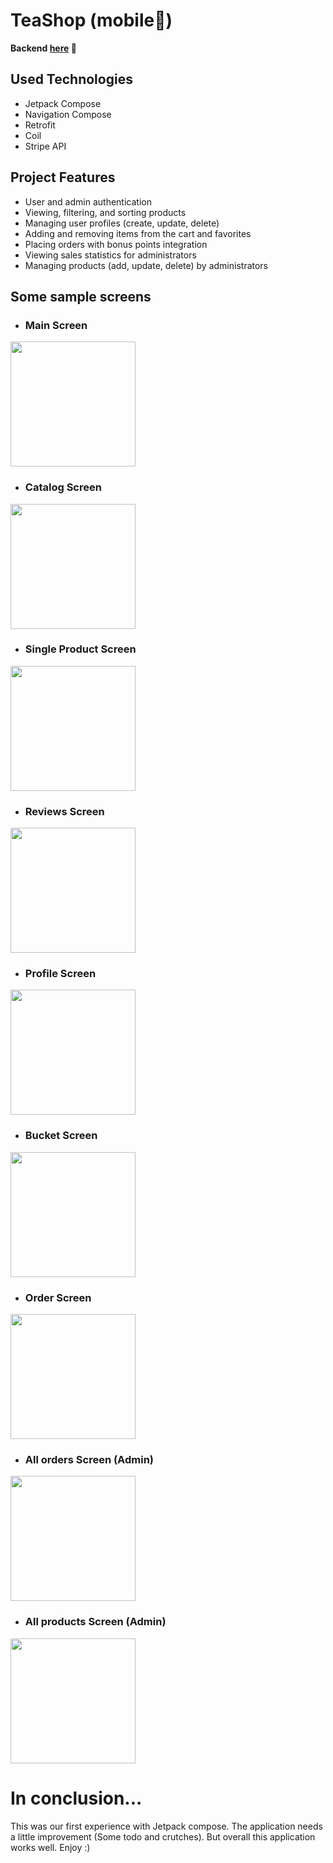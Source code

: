 # TeaShop (mobile🎴)
**Backend [here](https://github.com/Rezozo/TeaShop) 🔧**

## Used Technologies
* Jetpack Compose
* Navigation Compose
* Retrofit
* Coil
* Stripe API

## Project Features

* User and admin authentication
* Viewing, filtering, and sorting products
* Managing user profiles (create, update, delete)
* Adding and removing items from the cart and favorites
* Placing orders with bonus points integration
* Viewing sales statistics for administrators
* Managing products (add, update, delete) by administrators

## Some sample screens
* ### Main Screen
<img src="https://i.ibb.co/JnL4J1n/main.jpg" width="200" /><br/>

* ### Catalog Screen
<img src="https://i.ibb.co/DLKV3Sk/products.jpg" width="200" /><br/>

* ### Single Product Screen
<img src="https://i.ibb.co/NY1F6bF/product.jpg" width="200" /><br/>

* ### Reviews Screen
<img src="https://i.ibb.co/WtDB245/reviews.jpg" width="200" /><br/>

* ### Profile Screen
<img src="https://i.ibb.co/F67MgDQ/profile.jpg" width="200" /><br/>

* ### Bucket Screen
<img src="https://i.ibb.co/sF8y49R/bucket.jpg" width="200" /><br/>

* ### Order Screen
<img src="https://i.ibb.co/Q8D9SnD/orders.jpg" width="200" /><br/>

* ### All orders Screen (Admin)
<img src="https://i.ibb.co/Tb6bx6p/allorders.jpg" width="200" /><br/>

* ### All products Screen (Admin)
<img src="https://i.ibb.co/2NC84jJ/allproducts.jpg" width="200" /><br/>

# In conclusion...
This was our first experience with Jetpack compose. The application needs a little improvement (Some todo and crutches). But overall this application works well. Enjoy :) 
